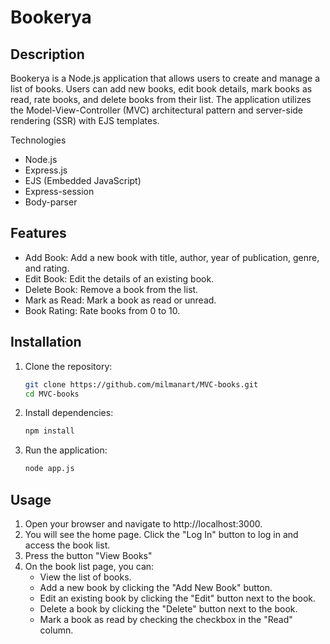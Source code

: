 # Bookerya

## Description
Bookerya is a Node.js application that allows users to create and manage a list of books. Users can add new books, edit book details, mark books as read, rate books, and delete books from their list. The application utilizes the Model-View-Controller (MVC) architectural pattern and server-side rendering (SSR) with EJS templates.

 Technologies
- Node.js
- Express.js
- EJS (Embedded JavaScript)
- Express-session
- Body-parser

## Features
- Add Book: Add a new book with title, author, year of publication, genre, and rating.
- Edit Book: Edit the details of an existing book.
- Delete Book: Remove a book from the list.
- Mark as Read: Mark a book as read or unread.
- Book Rating: Rate books from 0 to 10.


## Installation
1. Clone the repository:
   ```sh
   git clone https://github.com/milmanart/MVC-books.git
   cd MVC-books
2. Install dependencies:
   ```sh
   npm install
3. Run the application:
   ```sh
   node app.js

## Usage
1. Open your browser and navigate to http://localhost:3000.
2. You will see the home page. Click the "Log In" button to log in and access the book list.
3. Press the button "View Books"
4. On the book list page, you can:
   - View the list of books.
   - Add a new book by clicking the "Add New Book" button.
   - Edit an existing book by clicking the "Edit" button next to the book.
   - Delete a book by clicking the "Delete" button next to the book.
   - Mark a book as read by checking the checkbox in the "Read" column.